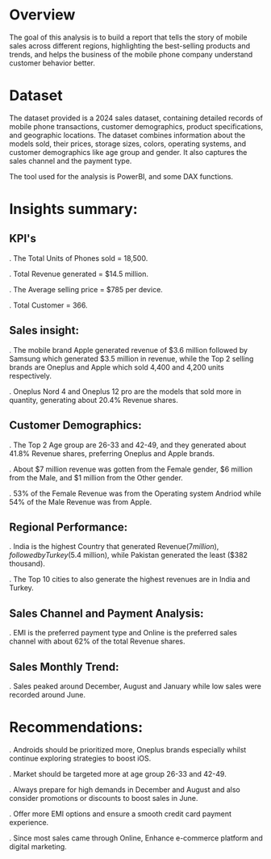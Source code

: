 # Overview

The goal of this analysis is to build a report that tells the story of mobile sales across different regions, highlighting the best-selling products and trends, and helps the business of the mobile phone company understand customer behavior better.

# Dataset

The dataset provided is a 2024 sales dataset, containing detailed records of mobile phone transactions, customer demographics, product specifications, and geographic locations. The dataset combines information about the models sold, their prices, storage sizes, colors, operating systems, and customer demographics like age group and gender. It also captures the sales channel and the payment type. 

The tool used for the analysis is PowerBI, and some DAX functions.

# Insights summary:

## KPI's

. The Total Units of Phones sold = 18,500.

. Total Revenue generated = $14.5 million.

. The Average selling price = $785 per device.

. Total Customer = 366.

## Sales insight:

. The mobile brand Apple generated revenue of $3.6 million followed by Samsung which generated $3.5 million in revenue, while the Top 2 selling brands are Oneplus and Apple which sold 4,400 and 4,200 units respectively.

. Oneplus Nord 4 and Oneplus 12 pro are the models that sold more in quantity, generating about 20.4% Revenue shares.

## Customer Demographics:

. The Top 2 Age group are 26-33 and 42-49, and they generated about 41.8% Revenue shares, preferring Oneplus and Apple brands.

. About $7 million revenue was gotten from the Female gender, $6 million from the Male, and $1 million from the Other gender.

. 53% of the Female Revenue was from the Operating system Andriod while 54% of the Male Revenue was from Apple.

## Regional Performance:

. India is the highest Country that generated Revenue($7 million), followed by Turkey ($5.4 million), while Pakistan generated the least ($382 thousand).

. The Top 10 cities to also generate the highest revenues are in India and Turkey.

## Sales Channel and Payment Analysis:

. EMI is the preferred payment type and Online is the preferred sales channel with about 62% of the total Revenue shares.

## Sales Monthly Trend:

. Sales peaked around December, August and January while low sales were recorded around June.


# Recommendations:

. Androids should be prioritized more, Oneplus brands especially whilst continue exploring strategies to boost iOS. 

. Market should be targeted more at age group 26-33 and 42-49.

. Always prepare for high demands in December and August and also consider promotions or discounts to boost sales in June.

. Offer more EMI options and ensure a smooth credit card payment experience.

. Since most sales came through Online, Enhance e-commerce platform and digital marketing.
